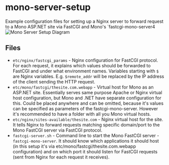 # mono-server-setup

Example configuration files for setting up a Nginx server to forward request to a Mono ASP.NET site via FastCGI and Mono's `fastcgi-mono-server4
![Mono Server Setup Diagram](https://raw.githubusercontent.com/shturm/mono-server-setup/master/mono-server-setup.png)

## Files

* `etc/nginx/fastcgi_params` - Nginx configuration for FastCGI protocol. For each request, it explains which values should be forwarded to FastCGI and under what environment names. Variables starting with `$` are Nginx variables. E.g. `$remote_addr` will be replaced by the IP address of the client sending the HTTP request.
* `etc/mono/fastcgi/thesite.com.webapp` - Virtual host for Mono as an ASP.NET site. Essentially serves same purpose Apache or Nginx virtual host configuration, but Mono and .NET have separate configuration for this. Could be placed anywhere and can be omitted, because it's values can be specified as parameters of the fastcgi-mono-server. However it's recommended to have a folder with all you Mono virtual hosts.
*  `etc/nginx/sites-available/thesite.com` - Nginx virtual host for the site. It tells Nginx to forward requests matching specific domain/port to the Mono FastCGI server via FastCGI protocol.
* `fastcgi-server.sh` - Command line to start the Mono FastCGI server - `fastcgi-mono-server`. It should know which applications it should host (in this setup it's via etc/mono/fastcgi/thesite.com.webapp configuration) and on which port it should listen for FastCGI requests (sent from Nginx for each request it receives).
